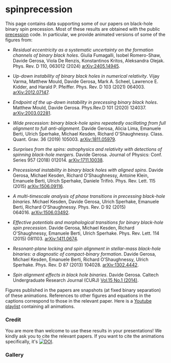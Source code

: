 # spinprecession

This page contains data supporting some of our papers on black-hole binary spin precession. Most of these results are obtained with the public [precession](https://github.com/dgerosa/precession/) code. In particular, we provide animated versions of some of the figures from:

- *Residual eccentricity as a systematic uncertainty on the formation channels of binary black holes*. Giulia Fumagalli, Isobel Romero-Shaw, Davide Gerosa, Viola De Renzis, Konstantinos Kritos, Aleksandra Olejak. Phys. Rev. D 110, 063012 (2024) [arXiv:2405.14945](https://arxiv.org/abs/2405.14945).
  
- *Up-down instability of binary black holes in numerical relativity*. Vijay Varma, Matthew Mould, Davide Gerosa, Mark A. Scheel, Lawrence E.
  Kidder, and Harald P. Pfeiffer. Phys. Rev. D 103 (2021) 064003. [arXiv:2012.07147](https://arxiv.org/abs/2012.07147).

- *Endpoint of the up-down instability in precessing binary black holes*. Matthew Mould, Davide Gerosa. Phys.Rev.D 101 (2020) 124037.  [arXiv:2003.02281](https://arxiv.org/abs/2003.02281).

- *Wide precession: binary black-hole spins repeatedly oscillating from
  full alignment to full anti-alignment*. Davide Gerosa, Alicia Lima, Emanuele Berti, Ulrich Sperhake, Michael
  Kesden, Richard O'Shaughnessy. Class. Quant. Grav. 36 (2019) 105003. [arXiv:1811.05979](https://arxiv.org/abs/1811.05979).

- *Surprises from the spins: astrophysics and relativity with detections of spinning black-hole mergers*. Davide Gerosa. Journal of Physics: Conf. Series 957 (2018) 012014. [arXiv:1711.10038](https://arxiv.org/abs/1711.10038).

- *Precessional instability in binary black holes with aligned spins*. Davide Gerosa, Michael Kesden, Richard O'Shaughnessy, Antoine Klein, Emanuele Berti, Ulrich Sperhake, Daniele Trifirò. Phys. Rev. Lett. 115 (2015) [arXiv:1506.09116](https://arxiv.org/abs/1506.09116).

- *A multi-timescale analysis of phase transitions in precessing black-hole binaries*. Michael Kesden, Davide Gerosa, Ulrich Sperhake, Emanuele Berti, Richard O'Shaughnessy. Phys. Rev. D 92 (2015) 064016. [arXiv:1506.03492](https://arxiv.org/abs/1506.03492).

- *Effective potentials and morphological transitions for binary black-hole spin precession*. Davide Gerosa, Michael Kesden, Richard O'Shaughnessy, Emanuele Berti, Ulrich Sperhake. Phys. Rev. Lett. 114 (2015) 081103. [arXiv:1411.0674](https://arxiv.org/abs/1411.0674).

- *Resonant-plane locking and spin alignment in stellar-mass black-hole binaries: a diagnostic of compact-binary formation*.
Davide Gerosa, Michael Kesden, Emanuele Berti, Richard O’Shaughnessy, Ulrich Sperhake. Phys. Rev. D 87 (2013) 104028. [arXiv:1302.4442](https://arxiv.org/abs/1302.4442).

- *Spin alignment effects in black hole binaries*. Davide Gerosa. Caltech Undergraduate Research Journal (CURJ) [Vol.15 No.1 (2014)](http://curj.caltech.edu/documents/7-curj_v15n1.pdf).

Figures published in the papers are snapshots (at fixed binary separation) of these animations. References to other figures and equations in the captions correspond to those in the relevant paper. Here is a [Youtube playlist](https://www.youtube.com/playlist?list=PLVjP4QK1oHumxThz2OQ91hWAill_7gdPe) containing all animations.
  
### Credit

You are more than welcome to use these results in your presentations! We kindly ask you to cite the relevant papers. If you want to cite the animations specifically, it's [![DOI](https://zenodo.org/badge/146471853.svg)](https://zenodo.org/badge/latestdoi/146471853).


### Gallery


